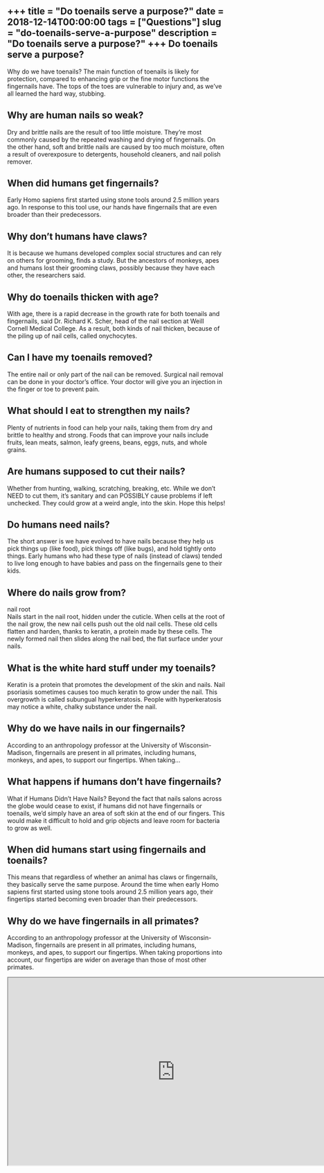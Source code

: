 +++
title = "Do toenails serve a purpose?"
date = 2018-12-14T00:00:00
tags = ["Questions"]
slug = "do-toenails-serve-a-purpose"
description = "Do toenails serve a purpose?"
+++
Do toenails serve a purpose?
----------------------------

Why do we have toenails? The main function of toenails is likely for protection, compared to enhancing grip or the fine motor functions the fingernails have. The tops of the toes are vulnerable to injury and, as we’ve all learned the hard way, stubbing.

Why are human nails so weak?
----------------------------

Dry and brittle nails are the result of too little moisture. They’re most commonly caused by the repeated washing and drying of fingernails. On the other hand, soft and brittle nails are caused by too much moisture, often a result of overexposure to detergents, household cleaners, and nail polish remover.

When did humans get fingernails?
--------------------------------

Early Homo sapiens first started using stone tools around 2.5 million years ago. In response to this tool use, our hands have fingernails that are even broader than their predecessors.

Why don’t humans have claws?
----------------------------

It is because we humans developed complex social structures and can rely on others for grooming, finds a study. But the ancestors of monkeys, apes and humans lost their grooming claws, possibly because they have each other, the researchers said.

Why do toenails thicken with age?
---------------------------------

With age, there is a rapid decrease in the growth rate for both toenails and fingernails, said Dr. Richard K. Scher, head of the nail section at Weill Cornell Medical College. As a result, both kinds of nail thicken, because of the piling up of nail cells, called onychocytes.

Can I have my toenails removed?
-------------------------------

The entire nail or only part of the nail can be removed. Surgical nail removal can be done in your doctor’s office. Your doctor will give you an injection in the finger or toe to prevent pain.

What should I eat to strengthen my nails?
-----------------------------------------

Plenty of nutrients in food can help your nails, taking them from dry and brittle to healthy and strong. Foods that can improve your nails include fruits, lean meats, salmon, leafy greens, beans, eggs, nuts, and whole grains.

Are humans supposed to cut their nails?
---------------------------------------

Whether from hunting, walking, scratching, breaking, etc. While we don’t NEED to cut them, it’s sanitary and can POSSIBLY cause problems if left unchecked. They could grow at a weird angle, into the skin. Hope this helps!

Do humans need nails?
---------------------

The short answer is we have evolved to have nails because they help us pick things up (like food), pick things off (like bugs), and hold tightly onto things. Early humans who had these type of nails (instead of claws) tended to live long enough to have babies and pass on the fingernails gene to their kids.

Where do nails grow from?
-------------------------

nail root  
Nails start in the nail root, hidden under the cuticle. When cells at the root of the nail grow, the new nail cells push out the old nail cells. These old cells flatten and harden, thanks to keratin, a protein made by these cells. The newly formed nail then slides along the nail bed, the flat surface under your nails.

What is the white hard stuff under my toenails?
-----------------------------------------------

Keratin is a protein that promotes the development of the skin and nails. Nail psoriasis sometimes causes too much keratin to grow under the nail. This overgrowth is called subungual hyperkeratosis. People with hyperkeratosis may notice a white, chalky substance under the nail.

Why do we have nails in our fingernails?
----------------------------------------

According to an anthropology professor at the University of Wisconsin-Madison, fingernails are present in all primates, including humans, monkeys, and apes, to support our fingertips. When taking…

What happens if humans don’t have fingernails?
----------------------------------------------

What if Humans Didn’t Have Nails? Beyond the fact that nails salons across the globe would cease to exist, if humans did not have fingernails or toenails, we’d simply have an area of soft skin at the end of our fingers. This would make it difficult to hold and grip objects and leave room for bacteria to grow as well.

When did humans start using fingernails and toenails?
-----------------------------------------------------

This means that regardless of whether an animal has claws or fingernails, they basically serve the same purpose. Around the time when early Homo sapiens first started using stone tools around 2.5 million years ago, their fingertips started becoming even broader than their predecessors.

Why do we have fingernails in all primates?
-------------------------------------------

According to an anthropology professor at the University of Wisconsin-Madison, fingernails are present in all primates, including humans, monkeys, and apes, to support our fingertips. When taking proportions into account, our fingertips are wider on average than those of most other primates.

<iframe allow="accelerometer; autoplay; clipboard-write; encrypted-media; gyroscope; picture-in-picture" allowfullscreen="" class="__youtube_prefs__  epyt-is-override  no-lazyload" data-no-lazy="1" data-origheight="433" data-origwidth="770" data-skipgform_ajax_framebjll="" height="433" id="_ytid_72486" loading="lazy" src="https://www.youtube.com/embed/ytHsDlmAo0g?enablejsapi=1&autoplay=0&cc_load_policy=0&cc_lang_pref=&iv_load_policy=1&loop=0&modestbranding=0&rel=1&fs=1&playsinline=0&autohide=2&theme=dark&color=red&controls=1&" title="YouTube player" width="770"></iframe>